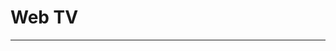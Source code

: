 <h1>Web TV</h1>

----
<script type="text/javascript">
     var youTubeChannelURL = "http://www.youtube.com/user/othermoviesTV";
     var youTubePlaylistURL = "";
     var youmaxDefaultTab = "uploads";
     var youmaxColumns = 4; 
     var youmaxWidgetWidth = 816;
     var showFeaturedVideoOnLoad = true;
     var showVideoInLightbox = false;
</script>
